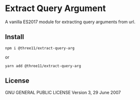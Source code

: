 # Extract Query Argument

A vanilla ES2017 module for extracting query arguments from url.

## Install

```
npm i @three11/extract-query-arg
```

or

```
yarn add @three11/extract-query-arg
```

## License

GNU GENERAL PUBLIC LICENSE
Version 3, 29 June 2007

